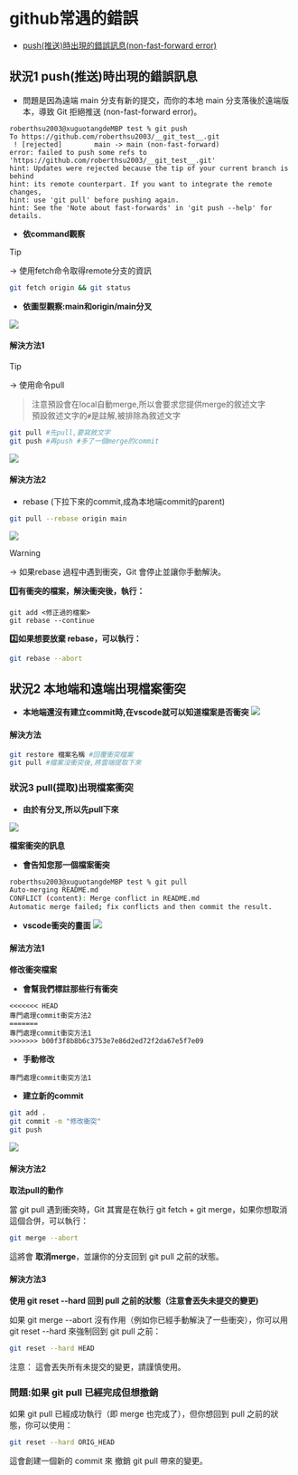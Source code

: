 # github常遇的錯誤
- [push(推送)時出現的錯誤訊息(non-fast-forward error)](#狀況1)

<a name="狀況1"></a>
## 狀況1 push(推送)時出現的錯誤訊息

- 問題是因為遠端 main 分支有新的提交，而你的本地 main 分支落後於遠端版本，導致 Git 拒絕推送 (non-fast-forward error)。

```
roberthsu2003@xuguotangdeMBP test % git push
To https://github.com/roberthsu2003/__git_test__.git
 ! [rejected]        main -> main (non-fast-forward)
error: failed to push some refs to 'https://github.com/roberthsu2003/__git_test__.git'
hint: Updates were rejected because the tip of your current branch is behind
hint: its remote counterpart. If you want to integrate the remote changes,
hint: use 'git pull' before pushing again.
hint: See the 'Note about fast-forwards' in 'git push --help' for details.
```

- **依command觀察**

> [!TIP]
> → 使用fetch命令取得remote分支的資訊


```bash
git fetch origin && git status
```

- **依圖型觀察:main和origin/main分叉**

![](./images/pic1.png)

#### 解決方法1

> [!TIP]
> → 使用命令pull
>> 注意預設會在local自動merge,所以會要求您提供merge的敘述文字\
>> 預設敘述文字的`#`是註解,被排除為敘述文字

```bash
git pull #先pull,要寫敘文字
git push #再push #多了一個merge的commit
```

![](./images/pic2.png)


####  解決方法2
- rebase (下拉下來的commit,成為本地端commit的parent)

```bash 
git pull --rebase origin main
```


![](./images/pic3.png)

> [!WARNING]
> → 如果rebase 過程中遇到衝突，Git 會停止並讓你手動解決。

**1️⃣有衝突的檔案，解決衝突後，執行：**

```base
git add <修正過的檔案>
git rebase --continue
```


**2️⃣如果想要放棄 rebase，可以執行：**

```bash
git rebase --abort
```


##  狀況2 本地端和遠端出現檔案衝突

- **本地端還沒有建立commit時,在vscode就可以知道檔案是否衝突**
![](./images/pic4.png)

#### 解決方法

```bash
git restore 檔案名稱 #回覆衝突檔案
git pull #檔案沒衝突後,將雲端提取下來
```

###  狀況3 pull(提取)出現檔案衝突

- **由於有分叉,所以先pull下來**

![](./images/pic5.png)

**檔案衝突的訊息**

- **會告知您那一個檔案衝突**

```bash
roberthsu2003@xuguotangdeMBP test % git pull
Auto-merging README.md
CONFLICT (content): Merge conflict in README.md
Automatic merge failed; fix conflicts and then commit the result.
```

- **vscode衝突的畫面**
![](./images/pic6.png)

#### 解法方法1

**修改衝突檔案**

- **會幫我們標註那些行有衝突**

```
<<<<<<< HEAD
專門處理commit衝突方法2
=======
專門處理commit衝突方法1
>>>>>>> b00f3f8b8b6c3753e7e86d2ed72f2da67e5f7e09
```

- **手動修改**

```
專門處理commit衝突方法1
```

- **建立新的commit**

```bash
git add .
git commit -m "修改衝突"
git push
```

![](./images/pic7.png)

#### 解決方法2

**取法pull的動作**

當 git pull 遇到衝突時，Git 其實是在執行 git fetch + git merge，如果你想取消這個合併，可以執行：

```bash
git merge --abort
```

這將會 **取消merge**，並讓你的分支回到 git pull 之前的狀態。


#### 解決方法3

**使用 git reset --hard 回到 pull 之前的狀態（注意會丟失未提交的變更)**

如果 git merge --abort 沒有作用（例如你已經手動解決了一些衝突），你可以用 git reset --hard 來強制回到 git pull 之前：

```bash
git reset --hard HEAD
```

注意： 這會丟失所有未提交的變更，請謹慎使用。

### 問題:如果 git pull 已經完成但想撤銷

如果 git pull 已經成功執行（即 merge 也完成了），但你想回到 pull 之前的狀態，你可以使用：

```bash
git reset --hard ORIG_HEAD
```

這會創建一個新的 commit 來 撤銷 git pull 帶來的變更。



